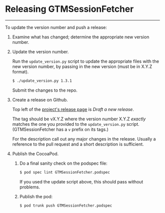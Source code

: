 # Releasing GTMSessionFetcher

---

To update the version number and push a release:

1.  Examine what has changed; determine the appropriate new version number.

1.  Update the version number.

    Run the `update_version.py` script to update the appropriate files with the
    new version number, by passing in the new version (must be in X.Y.Z format).

    ```sh
    $ ./update_version.py 1.3.1
    ```

    Submit the changes to the repo.

1.  Create a release on Github.

    Top left of the [project's release page](https://github.com/google/gtm-session-fetcher/releases)
    is _Draft a new release_.

    The tag should be vX.Y.Z where the version number X.Y.Z _exactly_ matches
    the one you provided to the `update_version.py` script. (GTMSessionFetcher
    has a `v` prefix on its tags.)

    For the description call out any major changes in the release. Usually a
    reference to the pull request and a short description is sufficient.

1.  Publish the CocoaPod.

    1.  Do a final sanity check on the podspec file:

        ```sh
        $ pod spec lint GTMSessionFetcher.podspec
        ```

        If you used the update script above, this should pass without problems.

    1.  Publish the pod:

        ```sh
        $ pod trunk push GTMSessionFetcher.podspec
        ```
